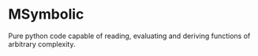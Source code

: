 # MSymbolic
Pure python code capable of reading, evaluating and deriving functions of arbitrary complexity.
